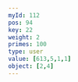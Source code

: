```yaml
---
myId: 112
pos: 94
key: 22
weight: 2
primes: 100
type: user
value: [613,5,1,1]
object: [2,4]
---
```

